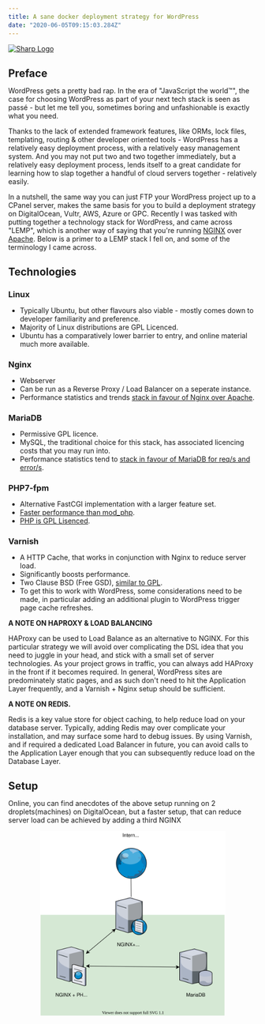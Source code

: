 ```yaml
---
title: A sane docker deployment strategy for WordPress
date: "2020-06-05T09:15:03.284Z"
---
```


[![Sharp Logo](./sharp-logo.png)](https://sharp.pixelplumbing.com)

<h2 style="margin-bottom:0.5rem;">Preface</h2>

WordPress gets a pretty bad rap. In the era of "JavaScript the world™️", the case for choosing WordPress as part of your next tech stack is seen as passé - but let me tell you, sometimes boring and unfashionable is exactly what you need.

Thanks to the lack of extended framework features, like ORMs, lock files, templating, routing & other developer oriented tools - WordPress has a relatively easy deployment process, with a relatively easy management system. And you may not put two and two together immediately, but a relatively easy deployment process, lends itself to a great candidate for learning how to slap together a handful of cloud servers together - relatively easily.

In a nutshell, the same way you can just FTP your WordPress project up to a CPanel server, makes the same basis for you to build a deployment strategy on DigitalOcean, Vultr, AWS, Azure or GPC. Recently I was tasked with putting together a technology stack for WordPress, and came across "LEMP", which is another way of saying that you're running [NGINX](https://www.nginx.com) over [Apache](https://www.apache.org). Below is a primer to a LEMP stack I fell on, and some of the terminology I came across.

<h2 style="margin-bottom:0.5rem;">Technologies</h2>

<h3 style="margin-bottom:0.5rem;">Linux</h3>

- Typically Ubuntu, but other flavours also viable - mostly comes down to developer familiarity and preference.
- Majority of Linux distributions are GPL Licenced.
- Ubuntu has a comparatively lower barrier to entry, and online material much more available.

<h3 style="margin-bottom:0.5rem;">Nginx</h3>

- Webserver
- Can be run as a Reverse Proxy / Load Balancer on a seperate instance.
- Performance statistics and trends [stack in favour of Nginx over Apache]().

<h3 style="margin-bottom:0.5rem;">MariaDB</h3>

- Permissive GPL licence.
- MySQL, the traditional choice for this stack, has associated licencing costs that you may run into.
- Performance statistics tend to [stack in favour of MariaDB for req/s and error/s]().

<h3 style="margin-bottom:0.5rem;">PHP7-fpm</h3>

- Alternative FastCGI implementation with a larger feature set.
- [Faster performance than mod_php]().
- [PHP is GPL Lisenced]().

<h3 style="margin-bottom:0.5rem;">Varnish</h3>

- A HTTP Cache, that works in conjunction with Nginx to reduce server load.
- Significantly boosts performance.
- Two Clause BSD (Free GSD), [similar to GPL]().
- To get this to work with WordPress, some considerations need to be made, in particular adding an additional plugin to WordPress trigger page cache refreshes.



<p style="margin-bottom:0.5rem;font-weight:bold;text-transform:uppercase;">A note on HAProxy & Load Balancing</p>

HAProxy can be used to Load Balance as an alternative to NGINX. For this particular strategy we will avoid over complicating the DSL idea that you need to juggle in your head, and stick with a small set of server technologies. As your project grows in traffic, you can always add HAProxy in the front if it becomes required. In general, WordPress sites are predominately static pages, and as such don't need to hit the Application Layer frequently, and a Varnish + Nginx setup should be sufficient.

<p style="margin-bottom:0.5rem;font-weight:bold;text-transform:uppercase;">A note on Redis.</p>

Redis is a key value store for object caching, to help reduce load on your database server. Typically, adding Redis may over complicate your installation, and may surface some hard to debug issues. By using Varnish, and if required a dedicated Load Balancer in future, you can avoid calls to the Application Layer enough that you can subsequently reduce load on the Database Layer.

<h2 style="margin-bottom:0.5rem;">Setup</h2>

Online, you can find anecdotes of the above setup running on 2 droplets(machines) on DigitalOcean, but a faster setup, that can reduce server load can be achieved by adding a third NGINX


<span style="max-width: 375px; margin: 0 auto; display: block;">![A sane deployment strategy for WordPress](./a-sane-deployment-strategy-for-wordpress.svg)</span>
